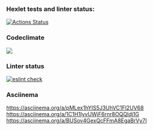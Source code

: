 ### Hexlet tests and linter status:
[![Actions Status](https://github.com/ivan-fedoroff/frontend-project-lvl1/workflows/hexlet-check/badge.svg)](https://github.com/ivan-fedoroff/frontend-project-lvl1/actions)
### Codeclimate
<a href="https://codeclimate.com/github/ivan-fedoroff/frontend-project-lvl1/maintainability"><img src="https://api.codeclimate.com/v1/badges/490c3982a585a483b4db/maintainability" /></a>
### Linter status
[![eslint check](https://github.com/ivan-fedoroff/frontend-project-lvl1/actions/workflows/eslint-check.yml/badge.svg?branch=main)](https://github.com/ivan-fedoroff/frontend-project-lvl1/actions/workflows/eslint-check.yml)
### Asciinema
https://asciinema.org/a/pMLex1hYIS5J3UhVC1Fl2UV68
https://asciinema.org/a/1C1H1IyvUWjF6rnr8OQQldj1G
https://asciinema.org/a/BUSov4GexQcFFmA8EgaBrVy7I